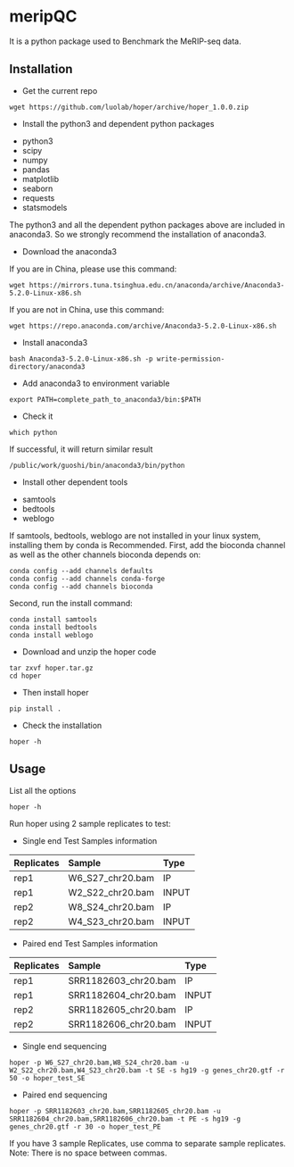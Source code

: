 # meripQC

<p align="justify">It is a python package used to Benchmark the MeRIP-seq data.</p>

Installation
------------

* Get the current repo
```
wget https://github.com/luolab/hoper/archive/hoper_1.0.0.zip
```

* Install the python3 and dependent python packages
- python3
- scipy
- numpy
- pandas
- matplotlib
- seaborn
- requests
- statsmodels

The python3 and all the dependent python packages above are included in anaconda3. So 
we strongly recommend the installation of anaconda3.



* Download the anaconda3

If you are in China, please use this command:

```
wget https://mirrors.tuna.tsinghua.edu.cn/anaconda/archive/Anaconda3-5.2.0-Linux-x86.sh
```

If you are not in China, use this command:

```
wget https://repo.anaconda.com/archive/Anaconda3-5.2.0-Linux-x86.sh
```


* Install anaconda3

```
bash Anaconda3-5.2.0-Linux-x86.sh -p write-permission-directory/anaconda3
```

* Add anaconda3 to environment variable

```
export PATH=complete_path_to_anaconda3/bin:$PATH
```

* Check it

```
which python
```
If successful, it will return similar result
```
/public/work/guoshi/bin/anaconda3/bin/python
```
* Install other dependent tools
- samtools
- bedtools
- weblogo

If samtools, bedtools, weblogo are not installed in your linux system, installing them by conda is Recommended.
First, add the bioconda channel as well as the other channels bioconda depends on:

```
conda config --add channels defaults
conda config --add channels conda-forge
conda config --add channels bioconda
```

Second, run the install command:
```
conda install samtools
conda install bedtools
conda install weblogo
```

* Download and unzip the hoper code

```
tar zxvf hoper.tar.gz
cd hoper
```

* Then install hoper

```
pip install .
```

* Check the installation

```
hoper -h
```

Usage
-----

List all the options
 
```
hoper -h
```



Run hoper using 2 sample replicates to test:

* Single end Test Samples information

| Replicates | Sample | Type |
| :---- | :---- | :---- |
| rep1 | W6_S27_chr20.bam | IP |
| rep1 | W2_S22_chr20.bam | INPUT|
| rep2 | W8_S24_chr20.bam | IP |
| rep2 | W4_S23_chr20.bam | INPUT |


* Paired end Test Samples information


| Replicates | Sample | Type |
| :---- | :---- | :---- |
| rep1 | SRR1182603_chr20.bam | IP |
| rep1 | SRR1182604_chr20.bam | INPUT|
| rep2 | SRR1182605_chr20.bam | IP |
| rep2 | SRR1182606_chr20.bam | INPUT |


* Single end sequencing
```
hoper -p W6_S27_chr20.bam,W8_S24_chr20.bam -u W2_S22_chr20.bam,W4_S23_chr20.bam -t SE -s hg19 -g genes_chr20.gtf -r 50 -o hoper_test_SE
```

* Paired end sequencing
```
hoper -p SRR1182603_chr20.bam,SRR1182605_chr20.bam -u SRR1182604_chr20.bam,SRR1182606_chr20.bam -t PE -s hg19 -g genes_chr20.gtf -r 30 -o hoper_test_PE
```

If you have 3 sample Replicates, use comma to separate sample replicates. Note: There is no space between commas.
